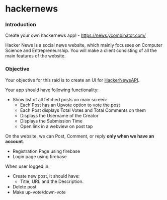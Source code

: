 # hackernews

### Introduction

Create your own hackernews app! - https://news.ycombinator.com/

Hacker News is a social news website, which mainly focusses on Computer Science and Entrepreneurship. You will make a client consisting of all the main features of the website.

### Objective

Your objective for this raid is to create an UI for [HackerNewsAPI](https://github.com/HackerNews/API).

Your app should have following functionality:

- Show list of all fetched posts on main screen:
  - Each Post has an Upvote option to vote the post
  - Each Post displays Total Votes and Total Comments on them
  - Displays the Username of the Creator
  - Displays the Submission Time
  - Open link in a webview on post tap

On the website, we can Post, Comment, or reply **only when we have an account**.

- Registration Page using firebase
- Login page using firebase

When user logged in:

- Create new post, it should have:
  - Title, URL and the Description.
- Delete post
- Make up-vote/down-vote
  